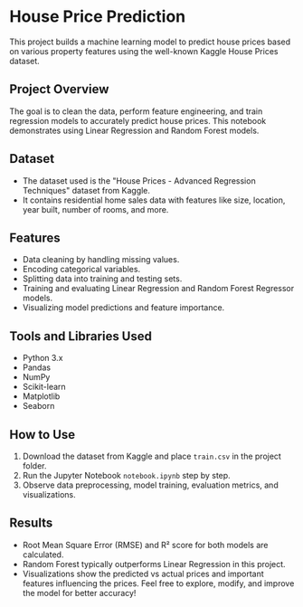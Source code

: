 # House Price Prediction

This project builds a machine learning model to predict house prices based on various property features using the well-known Kaggle House Prices dataset.

## Project Overview

The goal is to clean the data, perform feature engineering, and train regression models to accurately predict house prices. This notebook demonstrates using Linear Regression and Random Forest models.

## Dataset

- The dataset used is the "House Prices - Advanced Regression Techniques" dataset from Kaggle.
- It contains residential home sales data with features like size, location, year built, number of rooms, and more.

## Features

- Data cleaning by handling missing values.
- Encoding categorical variables.
- Splitting data into training and testing sets.
- Training and evaluating Linear Regression and Random Forest Regressor models.
- Visualizing model predictions and feature importance.

## Tools and Libraries Used

- Python 3.x
- Pandas
- NumPy
- Scikit-learn
- Matplotlib
- Seaborn

## How to Use

1. Download the dataset from Kaggle and place `train.csv` in the project folder.
2. Run the Jupyter Notebook `notebook.ipynb` step by step.
3. Observe data preprocessing, model training, evaluation metrics, and visualizations.

## Results

- Root Mean Square Error (RMSE) and R² score for both models are calculated.
- Random Forest typically outperforms Linear Regression in this project.
- Visualizations show the predicted vs actual prices and important features influencing the prices.
Feel free to explore, modify, and improve the model for better accuracy!

